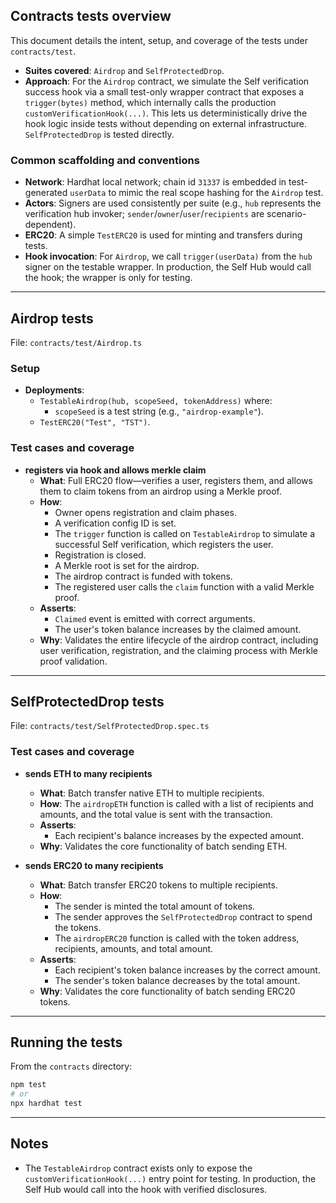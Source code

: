 ## Contracts tests overview

This document details the intent, setup, and coverage of the tests under `contracts/test`.

- **Suites covered**: `Airdrop` and `SelfProtectedDrop`.
- **Approach**: For the `Airdrop` contract, we simulate the Self verification success hook via a small test-only wrapper contract that exposes a `trigger(bytes)` method, which internally calls the production `customVerificationHook(...)`. This lets us deterministically drive the hook logic inside tests without depending on external infrastructure. `SelfProtectedDrop` is tested directly.

### Common scaffolding and conventions

- **Network**: Hardhat local network; chain id `31337` is embedded in test-generated `userData` to mimic the real scope hashing for the `Airdrop` test.
- **Actors**: Signers are used consistently per suite (e.g., `hub` represents the verification hub invoker; `sender`/`owner`/`user`/`recipients` are scenario-dependent).
- **ERC20**: A simple `TestERC20` is used for minting and transfers during tests.
- **Hook invocation**: For `Airdrop`, we call `trigger(userData)` from the `hub` signer on the testable wrapper. In production, the Self Hub would call the hook; the wrapper is only for testing.

---

## Airdrop tests

File: `contracts/test/Airdrop.ts`

### Setup

- **Deployments**:
  - `TestableAirdrop(hub, scopeSeed, tokenAddress)` where:
    - `scopeSeed` is a test string (e.g., `"airdrop-example"`).
  - `TestERC20("Test", "TST")`.

### Test cases and coverage

- **registers via hook and allows merkle claim**
  - **What**: Full ERC20 flow—verifies a user, registers them, and allows them to claim tokens from an airdrop using a Merkle proof.
  - **How**:
    - Owner opens registration and claim phases.
    - A verification config ID is set.
    - The `trigger` function is called on `TestableAirdrop` to simulate a successful Self verification, which registers the user.
    - Registration is closed.
    - A Merkle root is set for the airdrop.
    - The airdrop contract is funded with tokens.
    - The registered user calls the `claim` function with a valid Merkle proof.
  - **Asserts**:
    - `Claimed` event is emitted with correct arguments.
    - The user's token balance increases by the claimed amount.
  - **Why**: Validates the entire lifecycle of the airdrop contract, including user verification, registration, and the claiming process with Merkle proof validation.

---

## SelfProtectedDrop tests

File: `contracts/test/SelfProtectedDrop.spec.ts`

### Test cases and coverage

- **sends ETH to many recipients**
  - **What**: Batch transfer native ETH to multiple recipients.
  - **How**: The `airdropETH` function is called with a list of recipients and amounts, and the total value is sent with the transaction.
  - **Asserts**:
    - Each recipient's balance increases by the expected amount.
  - **Why**: Validates the core functionality of batch sending ETH.

- **sends ERC20 to many recipients**
  - **What**: Batch transfer ERC20 tokens to multiple recipients.
  - **How**:
    - The sender is minted the total amount of tokens.
    - The sender approves the `SelfProtectedDrop` contract to spend the tokens.
    - The `airdropERC20` function is called with the token address, recipients, amounts, and total amount.
  - **Asserts**:
    - Each recipient's token balance increases by the correct amount.
    - The sender's token balance decreases by the total amount.
  - **Why**: Validates the core functionality of batch sending ERC20 tokens.

---

## Running the tests

From the `contracts` directory:

```bash
npm test
# or
npx hardhat test
```

---

## Notes

- The `TestableAirdrop` contract exists only to expose the `customVerificationHook(...)` entry point for testing. In production, the Self Hub would call into the hook with verified disclosures.